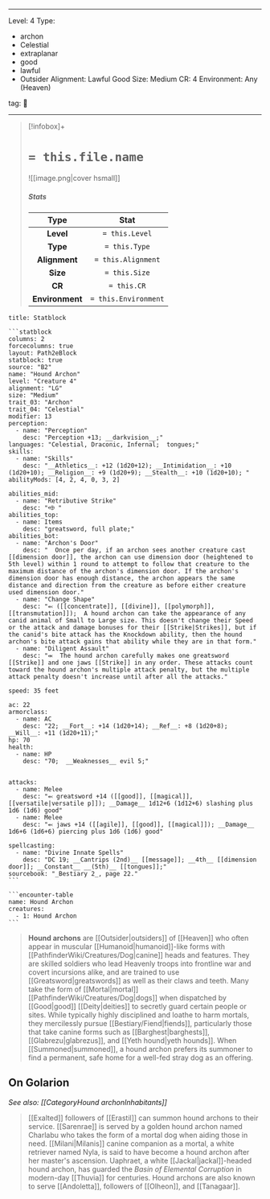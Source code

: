 
---


Level: 4
Type:
- archon
- Celestial
- extraplanar
- good
- lawful
- Outsider
Alignment: Lawful Good
Size: Medium
CR: 4
Environment: Any (Heaven)


tag: 👹

---

> [!infobox]+
> #  `= this.file.name`
> ![[image.png|cover hsmall]]
> ##### Stats
> Type | Stat |
> :---:|:---:|
> **Level** | `= this.Level` |
> **Type** | `= this.Type` |
> **Alignment** | `= this.Alignment` |
> **Size** | `= this.Size` |
> **CR** | `= this.CR` |
> **Environment** | `= this.Environment` |




````ad-info
title: Statblock

```statblock
columns: 2
forcecolumns: true
layout: Path2eBlock
statblock: true
source: "B2"
name: "Hound Archon"
level: "Creature 4"
alignment: "LG"
size: "Medium"
trait_03: "Archon"
trait_04: "Celestial"
modifier: 13
perception:
  - name: "Perception"
    desc: "Perception +13; __darkvision__;"
languages: "Celestial, Draconic, Infernal;  tongues;"
skills:
  - name: "Skills"
    desc: "__Athletics__: +12 (1d20+12); __Intimidation__: +10 (1d20+10); __Religion__: +9 (1d20+9); __Stealth__: +10 (1d20+10); "
abilityMods: [4, 2, 4, 0, 3, 2]

abilities_mid:
  - name: "Retributive Strike"
    desc: "⬲ "
abilities_top:
  - name: Items
    desc: "greatsword, full plate;"
abilities_bot:
  - name: "Archon's Door"
    desc: "  Once per day, if an archon sees another creature cast [[dimension door]], the archon can use dimension door (heightened to 5th level) within 1 round to attempt to follow that creature to the maximum distance of the archon's dimension door. If the archon's dimension door has enough distance, the archon appears the same distance and direction from the creature as before either creature used dimension door."
  - name: "Change Shape"
    desc: "⬻ ([[concentrate]], [[divine]], [[polymorph]], [[transmutation]]);  A hound archon can take the appearance of any canid animal of Small to Large size. This doesn't change their Speed or the attack and damage bonuses for their [[Strike|Strikes]], but if the canid's bite attack has the Knockdown ability, then the hound archon's bite attack gains that ability while they are in that form."
  - name: "Diligent Assault"
    desc: "⬺  The hound archon carefully makes one greatsword [[Strike]] and one jaws [[Strike]] in any order. These attacks count toward the hound archon's multiple attack penalty, but the multiple attack penalty doesn't increase until after all the attacks."

speed: 35 feet

ac: 22
armorclass:
  - name: AC
    desc: "22; __Fort__: +14 (1d20+14); __Ref__: +8 (1d20+8); __Will__: +11 (1d20+11);"
hp: 70
health:
  - name: HP
    desc: "70;  __Weaknesses__ evil 5;"


attacks:
  - name: Melee
    desc: "⬻ greatsword +14 ([[good]], [[magical]], [[versatile|versatile p]]); __Damage__ 1d12+6 (1d12+6) slashing plus 1d6 (1d6) good"
  - name: Melee
    desc: "⬻ jaws +14 ([[agile]], [[good]], [[magical]]); __Damage__ 1d6+6 (1d6+6) piercing plus 1d6 (1d6) good"

spellcasting:
  - name: "Divine Innate Spells"
    desc: "DC 19; __Cantrips (2nd)__ [[message]]; __4th__ [[dimension door]]; __Constant__ __(5th)__ [[tongues]];"
sourcebook: "_Bestiary 2_, page 22."
```

```encounter-table
name: Hound Archon
creatures:
  - 1: Hound Archon
```

````



> **Hound archons** are [[Outsider|outsiders]] of [[Heaven]] who often appear in muscular [[Humanoid|humanoid]]-like forms with [[PathfinderWiki/Creatures/Dog|canine]] heads and features. They are skilled soldiers who lead Heavenly troops into frontline war and covert incursions alike, and are trained to use [[Greatsword|greatswords]] as well as their claws and teeth. Many take the form of [[Mortal|mortal]] [[PathfinderWiki/Creatures/Dog|dogs]] when dispatched by [[Good|good]] [[Deity|deities]] to secretly guard certain people or sites.
> While typically highly disciplined and loathe to harm mortals, they mercilessly pursue [[Bestiary/Fiend|fiends]], particularly those that take canine forms such as [[Barghest|barghests]], [[Glabrezu|glabrezus]], and [[Yeth hound|yeth hounds]].
> When [[Summoned|summoned]], a hound archon prefers its summoner to find a permanent, safe home for a well-fed stray dog as an offering.


## On Golarion

*See also: [[CategoryHound archonInhabitants]]*
> [[Exalted]] followers of [[Erastil]] can summon hound archons to their service.
> [[Sarenrae]] is served by a golden hound archon named Charlabu who takes the form of a mortal dog when aiding those in need.
> [[Milani|Milanis]] canine companion as a mortal, a white retriever named Nyla, is said to have become a hound archon after her master's ascension.
> Uaphraet, a white [[Jackal|jackal]]-headed hound archon, has guarded the *Basin of Elemental Corruption* in modern-day [[Thuvia]] for centuries.
> Hound archons are also known to serve [[Andoletta]], followers of [[Olheon]], and [[Tanagaar]].










